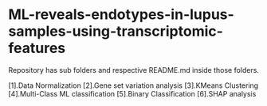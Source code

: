 # ML-reveals-endotypes-in-lupus-samples-using-transcriptomic-features

Repository has sub folders and respective README.md inside those folders.

[1].Data Normalization
[2].Gene set variation analysis
[3].KMeans Clustering
[4].Multi-Class ML classification
[5].Binary Classification
[6].SHAP analysis